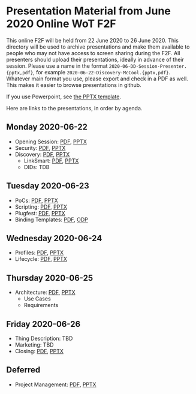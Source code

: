 # Presentation Material from June 2020 Online WoT F2F
This online F2F will be held from 22 June 2020 to 26 June 2020.
This directory will be used to archive presentations and make them available to people
who may not have access to screen sharing during the F2F.
All presenters should upload their presentations, ideally in advance of their session.
Please use a name in the format `2020-06-DD-Session-Presenter.{pptx,pdf}`,
for example `2020-06-22-Discovery-McCool.{pptx,pdf}`.
Whatever main format you use, please export and check in a PDF as well.
This makes it easier to browse presentations in github.

If you use Powerpoint, see 
[the PPTX template](Template-2020-06-DD-WoT-Session-Presenter.potx).

Here are links to the presentations, in order by agenda.

## Monday 2020-06-22
* Opening Session: [PDF](2020-06-22-Opening-McCool.pdf), [PPTX](2020-06-22-Opening-McCool.pptx)
* Security: [PDF](2020-06-22-Security-McCool.pdf), [PPTX](2020-06-22-Security-McCool.pptx)
* Discovery: [PDF](2020-06-22-Discovery-McCool.pdf), [PPTX](2020-06-22-Discovery-McCool.pptx)
    - LinkSmart: [PDF](2020-06-22-Discovery-ThingDirectory-Tavakolizadeh.pdf), [PPTX](2020-06-22-Discovery-ThingDirectory-Tavakolizadeh.pptx)
    - DIDs: TDB
## Tuesday 2020-06-23
* PoCs: [PDF](2020-06-23-PoCs-McCool.pdf), [PPTX](2020-06-23-PoCs-McCool.pptx)
* Scripting: [PDF](2020-06-23-Scripting-Kis.pdf), [PPTX](2020-06-23-Scripting-Kis.pptx)
* Plugfest: [PDF](2020-06-23-Plugfest-McCool.pdf), [PPTX](2020-06-23-Plugfest-McCool.pptx)
* Binding Templates: [PDF](2020-06-23-Bindings-Korkan.pdf), [ODP](2020-06-23-Bindings-Korkan.odp)
## Wednesday 2020-06-24
* Profiles: [PDF](2020-06-24-Profiles-Lagally.pdf), [PPTX](2020-06-24-Profiles-Lagally.pptx)
* Lifecycle: [PDF](2020-06-24-Lifecycle-Kis-Lagally.pdf), [PPTX](2020-06-24-Lifecycle-Kis-Lagally.pptx)
## Thursday 2020-06-25
* Architecture: [PDF](2020-06-25-Usecases-Requirements-Lagally.pdf), [PPTX](2020-06-25-Usecases-Requirements-Lagally.pptx)   
    - Use Cases
    - Requirements
## Friday 2020-06-26
* Thing Description: TBD
* Marketing: TBD
* Closing: [PDF](2020-06-26-Closing-McCool.pdf), [PPTX](2020-06-26-Closing-McCool.pptx)

## Deferred
* Project Management: [PDF](2020-06-26-Project-Management-Kaz.pdf), [PPTX](2020-06-26-Project-Management-Kaz.pptx)
